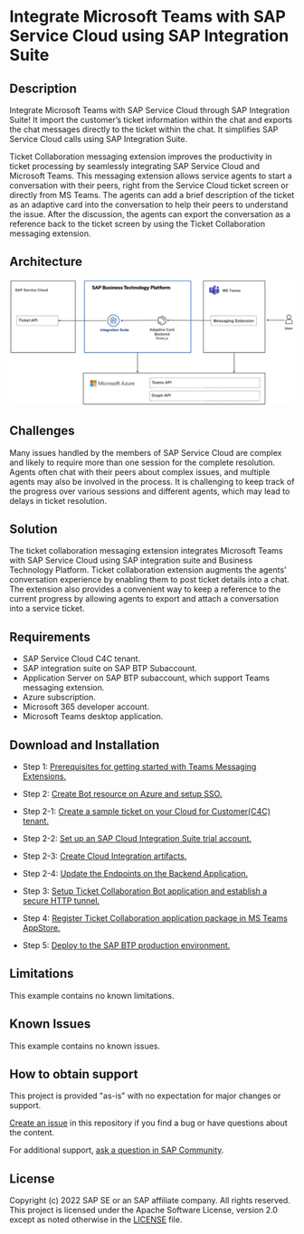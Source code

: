 # **Integrate Microsoft Teams with SAP Service Cloud using SAP Integration Suite**

## Description

Integrate Microsoft Teams with SAP Service Cloud through SAP Integration Suite! It import the customer’s ticket information within the chat and exports the chat messages directly to the ticket within the chat. It simplifies SAP Service Cloud calls using SAP Integration Suite.

Ticket Collaboration messaging extension improves the productivity in ticket processing by seamlessly integrating SAP Service Cloud and Microsoft Teams. This messaging extension allows service agents to start a conversation with their peers, right from the Service Cloud ticket screen or directly from MS Teams. The agents can add a brief description of the ticket as an adaptive card into the conversation to help their peers to understand the issue. After the discussion, the agents can export the conversation as a reference back to the ticket screen by using the Ticket Collaboration messaging extension.

## Architecture

![Architecture](./documentation/images/architecture.png)

## Challenges

Many issues handled by the members of SAP Service Cloud are complex and likely to require more than one session for the complete resolution. Agents often chat with their peers about complex issues, and multiple agents may also be involved in the process. It is challenging to keep track of the progress over various sessions and different agents, which may lead to delays in ticket resolution.

## Solution

The ticket collaboration messaging extension integrates Microsoft Teams with SAP Service Cloud using SAP integration suite and Business Technology Platform. Ticket collaboration extension augments the agents' conversation experience by enabling them to post ticket details into a chat. The extension also provides a convenient way to keep a reference to the current progress by allowing agents to export and attach a conversation into a service ticket.

## Requirements

- SAP Service Cloud C4C tenant.
- SAP integration suite on SAP BTP Subaccount.
- Application Server on SAP BTP subaccount, which support Teams messaging extension.
- Azure subscription.
- Microsoft 365 developer account.
- Microsoft Teams desktop application.

## Download and Installation

- Step 1: [Prerequisites for getting started with Teams Messaging Extensions.](./documentation/step1/prerequisites.md)

- Step 2: [Create Bot resource on Azure and setup SSO.](./documentation/step2/botsso.md)

- Step 2-1: [Create a sample ticket on your Cloud for Customer(C4C) tenant.](./documentation/step2-1/c4ctenant.md)

- Step 2-2: [Set up an SAP Cloud Integration Suite trial account.](./documentation/step2-2/cloud-integration-suite.md)

- Step 2-3: [Create Cloud Integration artifacts.](./documentation/step2-3/create-cloud-integration-artifacts.md)

- Step 2-4: [Update the Endpoints on the Backend Application.](./documentation/step2-4/update-the-endpoints-on-the-backend-application.md)

- Step 3: [Setup Ticket Collaboration Bot application and establish a secure HTTP tunnel.](./documentation/step3/setupcode.md)

- Step 4: [Register Ticket Collaboration application package in MS Teams AppStore.](./documentation/step4/registerapp.md)

- Step 5: [Deploy to the SAP BTP production environment.](./documentation/step5/deploy-to-the-production.md)

## Limitations

This example contains no known limitations.

## Known Issues

This example contains no known issues.

## How to obtain support

This project is provided "as-is" with no expectation for major changes or support.

[Create an issue](https://github.com/issues) in this repository if you find a bug or have questions about the content.

For additional support, [ask a question in SAP Community](https://answers.sap.com/questions/ask.html).

## License

Copyright (c) 2022 SAP SE or an SAP affiliate company. All rights reserved. This project is licensed under the Apache Software License, version 2.0 except as noted otherwise in the [LICENSE](LICENSES/Apache-2.0.txt) file.
